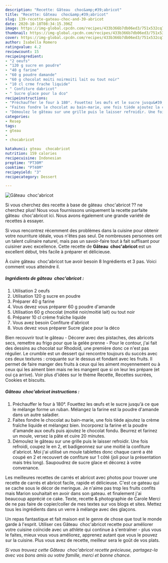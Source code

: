 ```yaml
---
description: "Recette: Gâteau  choc&amp;#39;abricot"
title: "Recette: Gâteau  choc&amp;#39;abricot"
slug: 139-recette-gateau-choc-and-39-abricot
date: 2020-10-18T08:34:15.396Z
image: https://img-global.cpcdn.com/recipes/433b366b7db06ed3/751x532cq70/gateau-chocabricot-photo-principale-de-la-recette.jpg
thumbnail: https://img-global.cpcdn.com/recipes/433b366b7db06ed3/751x532cq70/gateau-chocabricot-photo-principale-de-la-recette.jpg
cover: https://img-global.cpcdn.com/recipes/433b366b7db06ed3/751x532cq70/gateau-chocabricot-photo-principale-de-la-recette.jpg
author: Isabella Romero
ratingvalue: 4.2
reviewcount: 15
recipeingredient:
- "2 oeufs"
- "120 g sucre en poudre"
- "40 g farine"
- "60 g poudre damande"
- "60 g chocolat moiti noirmoiti lait ou tout noir"
- "10 cl crme frache liquide"
- " Confiture dabricot"
- " Sucre glace pour la dco"
recipeinstructions:
- "Préchauffer le four à 180°. Fouettez les œufs et le sucre jusqu&#39;à ce que le mélange forme un ruban. Mélangez la farine est la poudre d&#39;amande dans un autre saladier."
- "Faites fondre le chocolat au bain-marie, une fois tiède ajoutez la crème fraîche liquide et mélangez bien. Incorporez la farine et la poudre d&#39;amande aux oeufs puis ajoutez le chocolat fondu. Beurrez et farinez un moule, versez la pâte et cuire 20 minutes."
- "Démoulez le gâteau sur une grille puis le laisser refroidir. Une fois refroidi, coupez le en 2, et badigeonnez sur une moitié la confiture d&#39;abricot. Moi j&#39;ai utilisé un moule tablettes donc chaque carré a été coupé en 2 et recouvert de confiture sur 1 côté (joli pour la présentation mais très long). Saupoudrez de sucre glace et décorez à votre convenance."
categories:
- Resep
tags:
- gteau
- 
- chocabricot

katakunci: gteau  chocabricot 
nutrition: 159 calories
recipecuisine: Indonesian
preptime: "PT30M"
cooktime: "PT40M"
recipeyield: "3"
recipecategory: Dessert

---
```



![Gâteau  choc&#39;abricot](https://img-global.cpcdn.com/recipes/433b366b7db06ed3/751x532cq70/gateau-chocabricot-photo-principale-de-la-recette.jpg)

Si vous cherchez des recette à base de gâteau  choc&#39;abricot ?? ne cherchez plus! Nous vous fournissons uniquement la recette parfaite gâteau  choc&#39;abricot ici. Nous avons également une grande variété de recettes à essayer.

Si vous rencontrez récemment des problèmes dans la cuisine pour obtenir votre nourriture idéale, vous n'êtes pas seul. De nombreuses personnes ont un talent culinaire naturel, mais pas un savoir-faire tout à fait suffisant pour cuisiner avec excellence. Cette recette de <strong> Gâteau  choc&#39;abricot </strong> est un excellent début, très facile à préparer et délicieuse.

<!--inarticleads1-->

À cuire gâteau  choc&#39;abricot tue avoir besoin 8 Ingrédients et 3 pas. Voici comment vous atteindre il.

##### Ingrédients de gâteau  choc&#39;abricot :

1. Utilisation 2 oeufs
1. Utilisation 120 g sucre en poudre
1. Préparer 40 g farine
1. Vous devez vous préparer 60 g poudre d&#39;amande
1. Utilisation 60 g chocolat (moitié noir/moitié lait) ou tout noir
1. Préparer 10 cl crème fraîche liquide
1. Vous avez besoin  Confiture d&#39;abricot
1. Vous devez vous préparer  Sucre glace pour la déco


Bien recouvrir tout le gâteau - Décorer avec des pistaches, des abricots secs, remettre au frigo pour que la gelée prenne - Pour le contour, j&#39;ai fait des dessins au chocolat sur Rhodoid, une première donc ce n&#39;est pas régulier. Le crumble est un dessert qui rencontre toujours du succès avec ces deux textures : croquante sur le dessus et fondant avec les fruits. Il permet de faire manger des fruits à ceux qui les aiment moyennement ou à ceux qui les aiment bien mais ne les mangent que si on leur les prépare (et oui ça arrive). Voir plus d&#39;idées sur le thème Recette, Recettes sucrées, Cookies et biscuits. 

<!--inarticleads2-->

##### Gâteau  choc&#39;abricot instructions :

1. Préchauffer le four à 180°. Fouettez les œufs et le sucre jusqu&#39;à ce que le mélange forme un ruban. Mélangez la farine est la poudre d&#39;amande dans un autre saladier.
1. Faites fondre le chocolat au bain-marie, une fois tiède ajoutez la crème fraîche liquide et mélangez bien. Incorporez la farine et la poudre d&#39;amande aux oeufs puis ajoutez le chocolat fondu. Beurrez et farinez un moule, versez la pâte et cuire 20 minutes.
1. Démoulez le gâteau sur une grille puis le laisser refroidir. Une fois refroidi, coupez le en 2, et badigeonnez sur une moitié la confiture d&#39;abricot. Moi j&#39;ai utilisé un moule tablettes donc chaque carré a été coupé en 2 et recouvert de confiture sur 1 côté (joli pour la présentation mais très long). Saupoudrez de sucre glace et décorez à votre convenance.


Les meilleures recettes de carrés et abricot avec photos pour trouver une recette de carrés et abricot facile, rapide et délicieuse. C&#39;est ce gateau qui se cache sous le décor de meringue. Je n&#39;aime pas trop les fruits confits mais Marion souhaitait en avoir dans son gateau. et finalement j&#39;ai beaucoup apprécié ce cake. Texte, recette &amp; photographie de Carole Merci de ne pas faire de copier/coller de mes textes sur vos blogs et sites. Mettez tous les ingrédients dans un verre à mélange avec des glaçons. 

<!--inarticleads1-->

<p>
Un repas fantastique et fait maison est le genre de chose que tout le monde garde à l'esprit. Utiliser ces Gâteau  choc&#39;abricot recette pour améliorer votre cuisine coïncide avec un athlète qui continue à s'entraîner - plus vous le faites, mieux vous vous améliorez, apprenez autant que vous le pouvez sur la cuisine. Plus vous avez de recette, meilleur sera le goût de vos plats.
</p>

<p>
<i>Si vous trouvez cette Gâteau  choc&#39;abricot recette précieuse, partagez-la avec vos bons amis ou votre famille, merci et bonne chance.</i>
</p>
